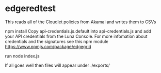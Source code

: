 # edgeredtest

This reads all of the Cloudlet policies from Akamai and writes them to CSVs

npm install
Copy api-credentials.js.default into api-credentials.js and add your API credentials from the Luna Console. For more infomation about credentials and the signatures see this npm module https://www.npmjs.com/package/edgegrid

run node index.js

If all goes well then files will appear under ./exports/
